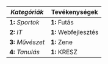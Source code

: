 _Kategóriák_ | Tevékenységek
-----------|--------------
__1:__ _Sportok_ | __1:__ Futás | __2:__ Úszás | __3:__ Foci | __4:__ Küzdősportok | __5:__ Vízisportok | __6:__ Extrémsportok | __7:__ Síelés/Snowboard | __8:__ Korcsolya | __9:__ Technikai sportok | __10:__ Kerékpár
__2:__ _IT_ | __1:__ Webfejlesztés | __2:__ 3D Grafika | __3:__ Kódolás
__3:__ _Művészet_ | __1:__ Zene | __2:__ Rajz/Festés | __3:__ Fényképezés | __4:__ Gasztronómia | __5:__ Tánc | __6:__ Irodalom
__4:__ _Tanulás_ | __1:__ KRESZ | __2:__ EÜ | __3:__ Nyelvvizsga felkészülés

